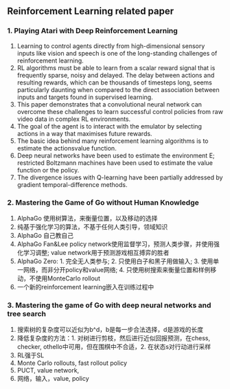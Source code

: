 ## Reinforcement Learning related paper

### 1. Playing Atari with Deep Reinforcement Learning
1. Learning to control agents directly from high-dimensional sensory inputs like vision and speech is one of the long-standing challenges of reinforcement learning.
2. RL algorithms must be able to learn from a scalar reward signal that is frequently sparse, noisy and delayed. The delay between actions and resulting rewards, which can be thousands of timesteps long, seems particularly daunting when compared to the direct association between inputs and targets found in supervised learning.
3. This paper demonstrates that a convolutional neural network can overcome these challenges to learn successful control policies from raw video data in complex RL environments.
4. The goal of the agent is to interact with the emulator by selecting actions in a way that maximises future rewards.
5. The basic idea behind many reinforcement learning algorithms is to estimate the actionsvalue function.
6. Deep neural networks have been used to estimate the environment E; restricted Boltzmann machines have been used to estimate the value function or the policy.
7. The divergence issues with Q-learning have been partially addressed by gradient temporal-difference methods.

### 2. Mastering the Game of Go without Human Knowledge
1. AlphaGo 使用树算法，来衡量位置，以及移动的选择
2. 纯基于强化学习的算法，不基于任何人类引导，领域知识
3. AlphaGo 自己教自己
4. AlphaGo Fan&Lee policy network使用监督学习，预测人类步骤，并使用强化学习调整; value network用于预测游戏相互搏弈的胜者
5. AlphaGo Zero: 1. 完全无人类参与; 2. 只使用白子和黑子用做输入; 3. 使用单一网络，而非分开policy和value网络; 4. 只使用树搜索来衡量位置和样例移动，不使用MonteCarlo rollout
6. 一个新的reinforcement learning嵌入在训练过程中

### 3. Mastering the game of Go with deep neural networks and tree search
1. 搜索树的复杂度可以近似为b^d，b是每一步合法选择，d是游戏的长度
2. 降低复杂度的方法：1. 对树进行剪枝，然后进行近似回报预测，在chess, checker, othello中可用，但在围棋中不合适，2. 在状态s对行动进行采样
3. RL强于SL
4. Monte Carlo rollouts, fast rollout policy
5. PUCT, value network, 
6. 网络，输入，value, policy

